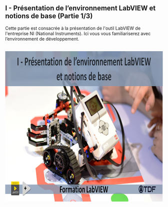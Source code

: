 <h2 dir="auto" id="h_204237571151655104512005"><strong>I - Pr&eacute;sentation de l&rsquo;environnement LabVIEW et notions de base (Partie 1/3)</strong></h2>
<p dir="auto">Cette partie est consacr&eacute;e &agrave; la pr&eacute;sentation de l'outil LabVIEW de l'entreprise NI (National Instruments). Ici vous vous familiariserez avec l&rsquo;environnement de d&eacute;veloppement.</p>
<p dir="auto"></p>
<p>&nbsp;<a href="https://youtu.be/WpPzQne2rIY"><img src="https://github.com/Technologies-de-France/Formation-LabVIEW/blob/main/I%20-%20Pr%C3%A9sentation%20de%20l%E2%80%99environnement%20LabVIEW%20et%20notions%20de%20base/I%20-%20Pr%C3%A9sentation%20de%20l%E2%80%99environnement%20LabVIEW%20et%20notions%20de%20base.png" width="640" height="480" alt="" style="display: block; margin-left: auto; margin-right: auto;" /></a></p>
